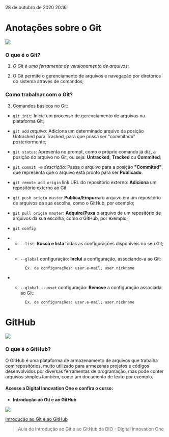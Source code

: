28 de outubro de 2020 20:16

# **Anotações sobre o Git**

![](https://cdn.hashnode.com/res/hashnode/image/upload/v1574980164835/kCDLuOzFb.gif)

### O que é o Git? 

1. _O Git é uma ferramenta de versionamento de arquivos_;

2. O Git permite o gerenciamento de arquivos e navegação por diretórios do sistema através de comandos;

### Como trabalhar com o Git? 

3. Comandos básicos no Git: 

 - `git init`: Inicia um processo de gerenciamento de arquivos na plataforma Git;

 - `git add` _arquivo_: Adiciona um determinado arquivo da posição Untracked para Tracked, para que possa ser "commitado" posteriormente;

 - `git status`: Apresenta no prompt, como o próprio comando já diz, a posição do arquivo no Git, ou seja: **Untracked**, **Tracked** ou **Commited**;

 - `git commit -m` _descrição_: Passa o arquivo para a posição **"Commited"**, que representa que o arquivo está pronto para ser **Publicado**.

 - `git remote add origin` link URL do repositório externo: **Adiciona** um repositório externo ao Git.

 - `git push origin master` **Publica/Empurra** o arquivo em um repositório de arquivos da sua escolha, como o GitHub, por exemplo;

 - `git pull origin master`: **Adquire/Puxa** o arquivo de um repositório de arquivos da sua escolha, como o GitHub, por exemplo;

 - `git config`
 - - `--list`: **Busca e lista** todas as configurações disponiveis no seu Git;
 - - `--global` configuração: **Inclui** a configuração, associando-a ao Git:

           Ex. de configurações: user.e-mail; user.nickname

 - - `--global --unset` configuração: **Remove** a configuração associada ao Git:

           Ex. de configurações: user.e-mail; user.nickname

# GitHub

![](https://www.coredna.com/web_images/What-is-Git.gif)

### O que é o GitHub?

O GitHub é uma plataforma de armazenamento de arquivos que trabalha com repositórios, muito utilizado para armezenas projetos e códigos desenvolvidos por diversas ferramentas de programação, mas pode conter arquivos simples também, como um documento de texto por exemplo.

#### Acesse a Digital Innovation One e confira o curso:
 - **Introdução ao Git e ao GitHub**

![](https://media4.giphy.com/media/2dcKbGFIZ4qeG6WueY/giphy.gif)

[Introdução ao Git e ao GitHub](https://web.digitalinnovation.one/course/introducao-ao-git-e-ao-github/learning/75b9fe49-6ed4-4480-83a7-7e37fc356aa9?back=/track/everis-fullstack-developer&bootcamp_id=4783a045-fcd6-4074-b5b7-4e85cab84888)

> Aula de Introdução ao Git e ao GitHub da DIO - Digital Innovation One
